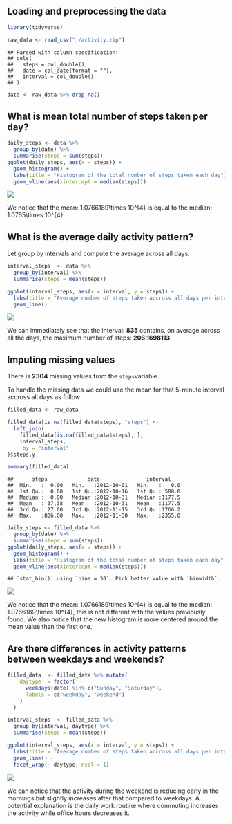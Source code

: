 ## Loading and preprocessing the data

```r
library(tidyverse)
```


```r
raw_data <- read_csv("./activity.zip")
```

```
## Parsed with column specification:
## cols(
##   steps = col_double(),
##   date = col_date(format = ""),
##   interval = col_double()
## )
```

```r
data <- raw_data %>% drop_na()
```

## What is mean total number of steps taken per day?

```r
daily_steps <- data %>%
  group_by(date) %>%
  summarise(steps = sum(steps))
ggplot(daily_steps, aes(x = steps)) +
  geom_histogram() +
  labs(title = "Histogram of the total number of steps taken each day") +
  geom_vline(aes(xintercept = median(steps)))
```

![](PA1_template_files/figure-html/unnamed-chunk-3-1.png)<!-- -->

We notice that the mean: 1.0766189\times 10^{4} is equal to the median: 1.0765\times 10^{4}

## What is the average daily activity pattern?
Let group by intervals and compute the average across all days.


```r
interval_steps  <- data %>%
  group_by(interval) %>%
  summarise(steps = mean(steps))

ggplot(interval_steps, aes(x = interval, y = steps)) +
  labs(title = "Average number of steps taken accross all days per interval") +
  geom_line()
```

![](PA1_template_files/figure-html/unnamed-chunk-4-1.png)<!-- -->

We can immediately see that the interval: **835** contains, on average across all the days, the maximum number of steps: **206.1698113**. 

## Imputing missing values

There is **2304** missing values from the `steps`variable.

To handle the missing data we could use the mean for that 5-minute interval accross all days as follow


```r
filled_data <- raw_data

filled_data[is.na(filled_data$steps), "steps"] <-
  left_join(
    filled_data[is.na(filled_data$steps), ],
    interval_steps,
     by = "interval"
)$steps.y

summary(filled_data)
```

```
##      steps             date               interval     
##  Min.   :  0.00   Min.   :2012-10-01   Min.   :   0.0  
##  1st Qu.:  0.00   1st Qu.:2012-10-16   1st Qu.: 588.8  
##  Median :  0.00   Median :2012-10-31   Median :1177.5  
##  Mean   : 37.38   Mean   :2012-10-31   Mean   :1177.5  
##  3rd Qu.: 27.00   3rd Qu.:2012-11-15   3rd Qu.:1766.2  
##  Max.   :806.00   Max.   :2012-11-30   Max.   :2355.0
```


```r
daily_steps <- filled_data %>%
  group_by(date) %>%
  summarise(steps = sum(steps))
ggplot(daily_steps, aes(x = steps)) +
  geom_histogram() +
  labs(title = "Histogram of the total number of steps taken each day") +
  geom_vline(aes(xintercept = median(steps)))
```

```
## `stat_bin()` using `bins = 30`. Pick better value with `binwidth`.
```

![](PA1_template_files/figure-html/unnamed-chunk-6-1.png)<!-- -->

We notice that the mean: 1.0766189\times 10^{4} is equal to the median: 1.0766189\times 10^{4}, this is not different with the values previously found. We also notice that the new histogram is more centered around the mean value than the first one.

## Are there differences in activity patterns between weekdays and weekends?


```r
filled_data  <- filled_data %>% mutate(
    daytype  = factor(
      weekdays(date) %in% c("Sunday", "Saturday"),
      labels = c("weekday", "weekend")
    )
  )

interval_steps  <- filled_data %>%
  group_by(interval, daytype) %>%
  summarise(steps = mean(steps))

ggplot(interval_steps, aes(x = interval, y = steps)) +
  labs(title = "Average number of steps taken accross all days per interval") +
  geom_line() +
  facet_wrap(~ daytype, ncol = 1)
```

![](PA1_template_files/figure-html/unnamed-chunk-7-1.png)<!-- -->


We can notice that the activity during the weekend is reducing early in the mornings but slightly increases after that compared to weekdays. A potential explanation is the daily work routine where commuting increases the activity while office hours decreases it.

